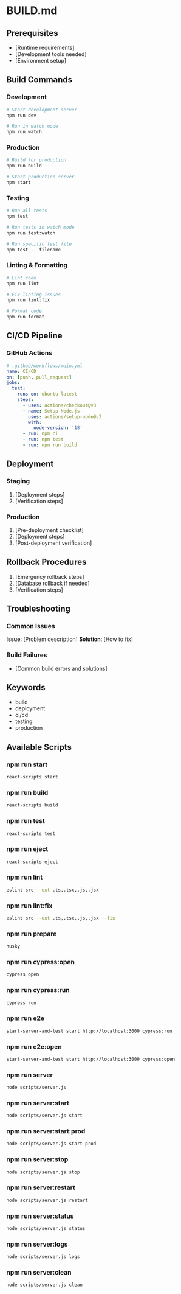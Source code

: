 # BUILD.md

## Prerequisites
- [Runtime requirements]
- [Development tools needed]
- [Environment setup]

## Build Commands

### Development
```bash
# Start development server
npm run dev

# Run in watch mode
npm run watch
```

### Production
```bash
# Build for production
npm run build

# Start production server
npm start
```

### Testing
```bash
# Run all tests
npm test

# Run tests in watch mode
npm run test:watch

# Run specific test file
npm test -- filename
```

### Linting & Formatting
```bash
# Lint code
npm run lint

# Fix linting issues
npm run lint:fix

# Format code
npm run format
```

## CI/CD Pipeline

### GitHub Actions
```yaml
# .github/workflows/main.yml
name: CI/CD
on: [push, pull_request]
jobs:
  test:
    runs-on: ubuntu-latest
    steps:
      - uses: actions/checkout@v3
      - name: Setup Node.js
        uses: actions/setup-node@v3
        with:
          node-version: '18'
      - run: npm ci
      - run: npm test
      - run: npm run build
```

## Deployment

### Staging
1. [Deployment steps]
2. [Verification steps]

### Production
1. [Pre-deployment checklist]
2. [Deployment steps]
3. [Post-deployment verification]

## Rollback Procedures
1. [Emergency rollback steps]
2. [Database rollback if needed]
3. [Verification steps]

## Troubleshooting

### Common Issues
**Issue**: [Problem description]
**Solution**: [How to fix]

### Build Failures
- [Common build errors and solutions]

## Keywords <!-- #keywords -->
- build
- deployment
- ci/cd
- testing
- production
## Available Scripts

### npm run start
```bash
react-scripts start
```

### npm run build
```bash
react-scripts build
```

### npm run test
```bash
react-scripts test
```

### npm run eject
```bash
react-scripts eject
```

### npm run lint
```bash
eslint src --ext .ts,.tsx,.js,.jsx
```

### npm run lint:fix
```bash
eslint src --ext .ts,.tsx,.js,.jsx --fix
```

### npm run prepare
```bash
husky
```

### npm run cypress:open
```bash
cypress open
```

### npm run cypress:run
```bash
cypress run
```

### npm run e2e
```bash
start-server-and-test start http://localhost:3000 cypress:run
```

### npm run e2e:open
```bash
start-server-and-test start http://localhost:3000 cypress:open
```

### npm run server
```bash
node scripts/server.js
```

### npm run server:start
```bash
node scripts/server.js start
```

### npm run server:start:prod
```bash
node scripts/server.js start prod
```

### npm run server:stop
```bash
node scripts/server.js stop
```

### npm run server:restart
```bash
node scripts/server.js restart
```

### npm run server:status
```bash
node scripts/server.js status
```

### npm run server:logs
```bash
node scripts/server.js logs
```

### npm run server:clean
```bash
node scripts/server.js clean
```

